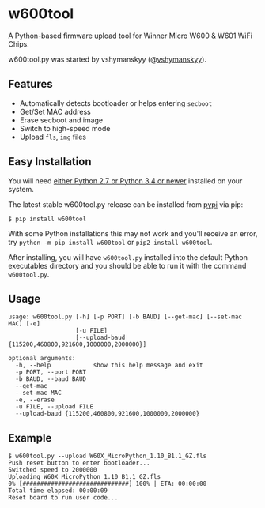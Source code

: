 # w600tool
A Python-based firmware upload tool for Winner Micro W600 & W601 WiFi Chips.

w600tool.py was started by vshymanskyy (@[vshymanskyy](https://github.com/vshymanskyy/)).

## Features
- Automatically detects bootloader or helps entering `secboot`
- Get/Set MAC address
- Erase secboot and image
- Switch to high-speed mode
- Upload `fls`, `img` files


## Easy Installation

You will need [either Python 2.7 or Python 3.4 or newer](https://www.python.org/downloads/) installed on your system.

The latest stable w600tool.py release can be installed from [pypi](http://pypi.python.org/pypi/w600tool) via pip:

```
$ pip install w600tool
```

With some Python installations this may not work and you'll receive an error, try `python -m pip install w600tool` or `pip2 install w600tool`.

After installing, you will have `w600tool.py` installed into the default Python executables directory and you should be able to run it with the command `w600tool.py`.


## Usage
```log
usage: w600tool.py [-h] [-p PORT] [-b BAUD] [--get-mac] [--set-mac MAC] [-e]
                   [-u FILE]
                   [--upload-baud {115200,460800,921600,1000000,2000000}]

optional arguments:
  -h, --help            show this help message and exit
  -p PORT, --port PORT
  -b BAUD, --baud BAUD
  --get-mac
  --set-mac MAC
  -e, --erase
  -u FILE, --upload FILE
  --upload-baud {115200,460800,921600,1000000,2000000}
```

## Example
```log
$ w600tool.py --upload W60X_MicroPython_1.10_B1.1_GZ.fls
Push reset button to enter bootloader...
Switched speed to 2000000
Uploading W60X_MicroPython_1.10_B1.1_GZ.fls
0% [##############################] 100% | ETA: 00:00:00
Total time elapsed: 00:00:09
Reset board to run user code...
```
